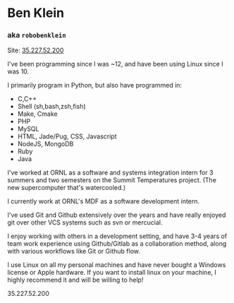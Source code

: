 # Ben Klein
### aka `robobenklein`

Site: [35.227.52.200](http://35.227.52.200/)

I've been programming since I was ~12, and have been using Linux since I was 10.

I primarily program in Python, but also have programmed in:
 * C,C++
 * Shell (sh,bash,zsh,fish)
 * Make, Cmake
 * PHP
 * MySQL
 * HTML, Jade/Pug, CSS, Javascript
 * NodeJS, MongoDB
 * Ruby
 * Java

I've worked at ORNL as a software and systems integration intern for 3 summers and two semesters on the Summit Temperatures project. (The new supercomputer that's watercooled.)

I currently work at ORNL's MDF as a software development intern.

I've used Git and Github extensively over the years and have really enjoyed git over other VCS systems such as svn or mercucial.

I enjoy working with others in a development setting, and have 3-4 years of team work experience using Github/Gitlab as a collaboration method, along with various workflows like Git or Github flow.

I use Linux on all my personal machines and have never bought a Windows license or Apple hardware. If you want to install linux on your machine, I highly recommend it and will be willing to help!

35.227.52.200
